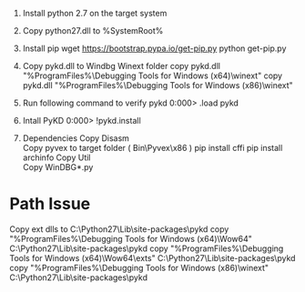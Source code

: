 1. Install python 2.7 on the target system
2. Copy python27.dll to %SystemRoot%
3. Install pip
    wget https://bootstrap.pypa.io/get-pip.py
    python get-pip.py
    
4. Copy pykd.dll to Windbg Winext folder
    copy pykd.dll "%ProgramFiles%\Debugging Tools for Windows (x64)\winext"
    copy pykd.dll "%ProgramFiles%\Debugging Tools for Windows (x86)\winext"
    
5. Run following command to verify pykd
    0:000> .load pykd

6. Intall PyKD
    0:000> !pykd.install

7. Dependencies
    Copy Disasm    
        Copy pyvex to target folder ( Bin\Pyvex\x86 )
            pip install cffi
            pip install archinfo
    Copy Util   
    Copy WinDBG\*.py

# Path Issue
Copy ext dlls to C:\Python27\Lib\site-packages\pykd
    copy "%ProgramFiles%\Debugging Tools for Windows (x64)\Wow64" C:\Python27\Lib\site-packages\pykd
    copy "%ProgramFiles%\Debugging Tools for Windows (x64)\Wow64\exts" C:\Python27\Lib\site-packages\pykd
    copy "%ProgramFiles%\Debugging Tools for Windows (x86)\winext" C:\Python27\Lib\site-packages\pykd